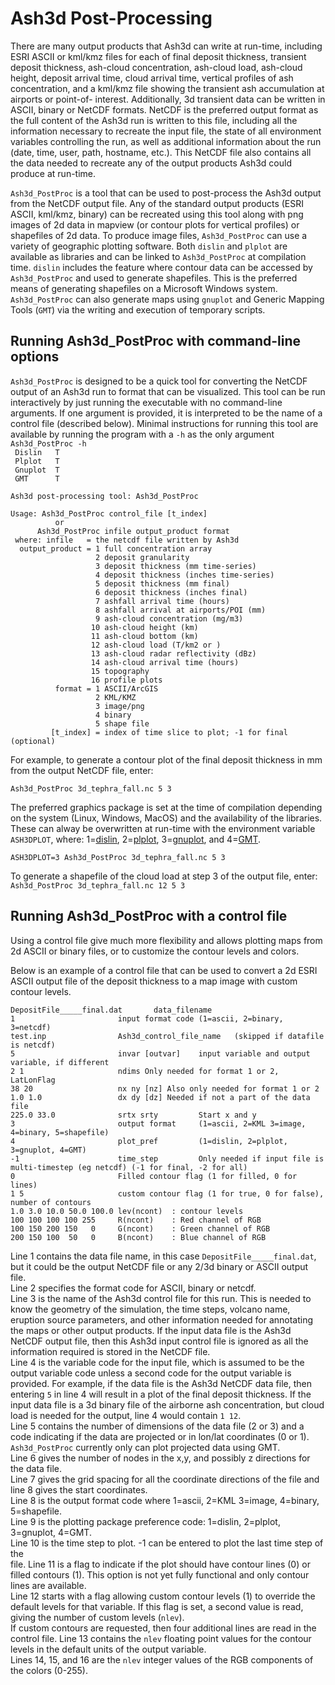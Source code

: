 Ash3d Post-Processing
=====================

There are many output products that Ash3d can write at run-time, including
ESRI ASCII or kml/kmz files for each of final deposit thickness, transient
deposit thickness, ash-cloud concentration, ash-cloud load, ash-cloud height,
deposit arrival time, cloud arrival time, vertical profiles of ash concentration,
and a kml/kmz file showing the transient ash accumulation at airports or point-of-
interest. Additionally, 3d transient data can be written in ASCII, binary
or NetCDF formats. NetCDF is the preferred output format as the full content of the
Ash3d run is written to this file, including all the information necessary to
recreate the input file, the state of all environment variables controlling the
run, as well as additional information about the run (date, time, user,
path, hostname, etc.).
This NetCDF file also contains all the data needed to recreate any of the
output products Ash3d could produce at run-time.

`Ash3d_PostProc` is a tool that can be used to post-process the Ash3d output
from the NetCDF output file. Any of the standard output products (ESRI ASCII,
kml/kmz, binary) can be recreated using this tool along with png images of
2d data in mapview (or contour plots for vertical profiles) or shapefiles of 2d
data. To produce image files, `Ash3d_PostProc` can use a variety of geographic
plotting software. Both `dislin` and `plplot` are available as libraries and can
be linked to `Ash3d_PostProc` at compilation time. `dislin` includes the feature
where contour data can be accessed by `Ash3d_PostProc` and used to generate
shapefiles. This is the preferred means of generating shapefiles on a Microsoft
Windows system. `Ash3d_PostProc` can also generate maps using `gnuplot` and
Generic Mapping Tools (`GMT`) via the writing and execution of temporary scripts.

## Running Ash3d_PostProc with command-line options

`Ash3d_PostProc` is designed to be a quick tool for converting the NetCDF
output of an Ash3d run to format that can be visualized. This tool can be
run interactively by just running the executable with no command-line
arguments. If one argument is provided, it is interpreted to be the name
of a control file (described below).
Minimal instructions
for running this tool are available by running the program with a `-h` as
the only argument  
`Ash3d_PostProc -h`  
` Dislin   T`  
` Plplot   T`  
` Gnuplot  T`  
` GMT      T`  
`                                                             `  
` Ash3d post-processing tool: Ash3d_PostProc                  `  
`                                                             `  
`Usage: Ash3d_PostProc control_file [t_index]                 `  
`           or                                                `  
`       Ash3d_PostProc infile output_product format           `  
`  where: infile   = the netcdf file written by Ash3d         `  
`   output_product = 1 full concentration array               `  
`                    2 deposit granularity                    `  
`                    3 deposit thickness (mm time-series)     `  
`                    4 deposit thickness (inches time-series) `  
`                    5 deposit thickness (mm final)           `  
`                    6 deposit thickness (inches final)       `  
`                    7 ashfall arrival time (hours)           `  
`                    8 ashfall arrival at airports/POI (mm)   `  
`                    9 ash-cloud concentration (mg/m3)        `  
`                   10 ash-cloud height (km)                  `  
`                   11 ash-cloud bottom (km)                  `  
`                   12 ash-cloud load (T/km2 or )             `  
`                   13 ash-cloud radar reflectivity (dBz)     `  
`                   14 ash-cloud arrival time (hours)         `  
`                   15 topography                             `  
`                   16 profile plots                          `  
`           format = 1 ASCII/ArcGIS                           `  
`                    2 KML/KMZ                                `  
`                    3 image/png                              `  
`                    4 binary                                 `  
`                    5 shape file                             `  
`         [t_index] = index of time slice to plot; -1 for final (optional)`  

For example, to generate a contour plot of the final deposit thickness in mm from
the output NetCDF file, enter: 

`Ash3d_PostProc 3d_tephra_fall.nc 5 3`  

The preferred graphics package is
set at the time of compilation depending on the system (Linux, Windows, MacOS)
and the availability of the libraries. These can alway be overwritten at
run-time with the environment variable `ASH3DPLOT`,
where: 1=[dislin](Figs/Ash3d_Deposit____final_dislin.png), 2=[plplot](Figs/Ash3d_Deposit____final_plplot.png),
3=[gnuplot](Figs/Ash3d_Deposit____final_gnuplot.png),
and 4=[GMT](Figs/Ash3d_Deposit____final_gmt.png).  

`ASH3DPLOT=3 Ash3d_PostProc 3d_tephra_fall.nc 5 3`  

To generate a shapefile of the cloud load at step 3 of the output file, enter:  
`Ash3d_PostProc 3d_tephra_fall.nc 12 5 3`  

## Running Ash3d_PostProc with a control file

Using a control file give much more flexibility and allows plotting maps
from 2d ASCII or binary files, or to customize the contour levels and colors.

Below is an example of a control file that can be used to convert a 2d ESRI ASCII
output file of the deposit thickness to a map image with custom contour levels.  

`DepositFile_____final.dat       data_filename`  
`1                       input format code (1=ascii, 2=binary, 3=netcdf)`  
`test.inp                Ash3d_control_file_name   (skipped if datafile is netcdf)`  
`5                       invar [outvar]    input variable and output variable, if different`  
`2 1                     ndims Only needed for format 1 or 2, LatLonFlag`  
`38 20                   nx ny [nz] Also only needed for format 1 or 2`  
`1.0 1.0                 dx dy [dz] Needed if not a part of the data file`  
`225.0 33.0              srtx srty         Start x and y`  
`3                       output format     (1=ascii, 2=KML 3=image, 4=binary, 5=shapefile)`  
`4                       plot_pref         (1=dislin, 2=plplot, 3=gnuplot, 4=GMT)`  
`-1                      time_step         Only needed if input file is multi-timestep (eg netcdf) (-1 for final, -2 for all)`  
`0                       Filled contour flag (1 for filled, 0 for lines)`  
`1 5                     custom contour flag (1 for true, 0 for false), number of contours`  
`1.0 3.0 10.0 50.0 100.0 lev(ncont)  : contour levels`  
`100 100 100 100 255     R(ncont)    : Red channel of RGB`  
`100 150 200 150   0     G(ncont)    : Green channel of RGB`  
`200 150 100  50   0     B(ncont)    : Blue channel of RGB`  

Line 1 contains the data file name, in this case `DepositFile_____final.dat`, but it could be
the output NetCDF file or any 2/3d binary or ASCII output file.  
Line 2 specifies the format code for ASCII, binary or netcdf.  
Line 3 is the name of the Ash3d control file for this run. This is needed to know the geometry
of the simulation, the time steps, volcano name, eruption source parameters, and
other information needed for annotating the maps or other output products. If the
input data file is the Ash3d NetCDF output file, then this Ash3d input control file
is ignored as all the information required is stored in the NetCDF file.  
Line 4 is the variable code for the input file, which is assumed to be the output
variable code unless a second code for the output variable is provided. For example, if
the data file is the Ash3d NetCDF data file, then entering `5` in line 4 will result
in a plot of the final deposit thickness. If the input data file is a 3d binary
file of the airborne ash concentration, but cloud load is needed for the output, line
4 would contain `1 12`.  
Line 5 contains the number of dimensions of the data file (2 or 3) and a code indicating if
the data are projected or in lon/lat coordinates (0 or 1). `Ash3d_PostProc` currently
only can plot projected data using GMT.  
Line 6 gives the number of nodes in the x,y, and possibly z directions for the data file.  
Line 7 gives the grid spacing for all the coordinate directions of the file and line 8
gives the start coordinates.  
Line 8 is the output format code where 1=ascii, 2=KML 3=image, 4=binary, 5=shapefile.  
Line 9 is the plotting package preference code: 1=dislin, 2=plplot, 3=gnuplot, 4=GMT.  
Line 10 is the time step to plot. -1 can be entered to plot the last time step of the  
file.
Line 11 is a flag to indicate if the plot should have contour lines (0) or filled contours (1).
This option is not yet fully functional and only contour lines are available.  
Line 12 starts with a flag allowing custom contour levels (1) to override the default
levels for that variable. If this flag is set, a second value is read, giving the
number of custom levels (`nlev`).  
If custom contours are requested, then four additional lines are read in the control file.
Line 13 contains the `nlev` floating point values for the contour levels in the
default units of the output variable.  
Lines 14, 15, and 16 are the `nlev` integer values of the RGB components of the colors (0-255).


